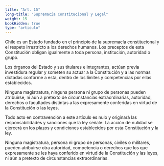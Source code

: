 ```yaml
---
title: "Art. 15"
long-title: "Supremacía Constitucional y Legal"
weight: 15
bookHidden: true
type: "articulo"
---
```

Chile es un Estado fundado en el principio de la supremacía constitucional y el respeto irrestricto a los derechos humanos. Los preceptos de esta Constitución obligan igualmente a toda persona, institución, autoridad o grupo.

Los órganos del Estado y sus titulares e integrantes, actúan previa investidura regular y someten su actuar a la Constitución y a las normas dictadas conforme a esta, dentro de los límites y competencias por ellas establecidos.

Ninguna magistratura, ninguna persona ni grupo de personas pueden atribuirse, ni aun a pretexto de circunstancias extraordinarias, autoridad, derechos o facultades distintas a las expresamente conferidas en virtud de la Constitución o las leyes.

Todo acto en contravención a este artículo es nulo y originará las responsabilidades y sanciones que la ley señale. La acción de nulidad se ejercerá en los plazos y condiciones establecidos por esta Constitución y la ley.

Ninguna magistratura, persona ni grupo de personas, civiles o militares, pueden atribuirse otra autoridad, competencia o derechos que los que expresamente se les haya conferido en virtud de la Constitución y las leyes, ni aún a pretexto de circunstancias extraordinarias.